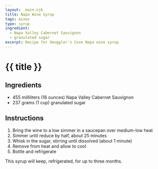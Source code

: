 ```yaml
---
layout: _main.njk
title: Napa Wine Syrup
tags: mixes
type: syrup
ingredient:
  - Napa Valley Cabernet Sauvignon
  - granulated sugar
excerpt: Recipe for Smuggler's Cove Napa wine syrup
---
```


<!-- markdownlint-disable MD025 -->
# {{ title }}
<!-- markdownlint-enable MD025 -->

## Ingredients

* 455 milliliters (16 ounces) Napa Valley Cabernet Sauvignon
* 237 grams (1 cup) granulated sugar

## Instructions

1. Bring the wine to a low simmer in a saucepan over medium-low heat
2. Simmer until reduce by half, about 25 minutes
3. Whisk in the sugar, stirring until dissolved (about 1 minute)
4. Remove from heat and allow to cool
5. Bottle and refrigerate

<tiki-callout type="note">

  This syrup will keep, refrigerated, for up to three months.

</tiki-callout>

<div
  class="sr-only"
  data-cat[0]="Syrup"
  data-ingredient[0]="Wine, Cabernet Sauvignon"
  data-ingredient[1]="Wine, dry white"
  data-ingredient[2]="Sugar, granulated"
  data-pagefind-filter="
    Category[data-cat[0]],
    Ingredient[data-ingredient[0]],
    Ingredient[data-ingredient[1]],
    Ingredient[data-ingredient[2]],
    Beer & Wine[data-ingredient[0]],
    Beer & Wine[data-ingredient[1]],
    Pantry[data-ingredient[2]]
  "
>
</div>
